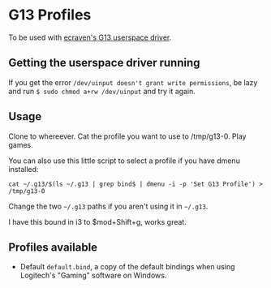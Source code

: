 # G13 Profiles

To be used with [ecraven's G13 userspace driver](https://github.com/ecraven/g13).

## Getting the userspace driver running

If you get the error `/dev/uinput doesn't grant write permissions`, be lazy and run `$ sudo chmod a+rw /dev/uinput` and try it again.

## Usage
Clone to whereever. Cat the profile you want to use to /tmp/g13-0. Play games.

You can also use this little script to select a profile if you have dmenu installed:

    cat ~/.g13/$(ls ~/.g13 | grep bind$ | dmenu -i -p 'Set G13 Profile') > /tmp/g13-0

Change the two `~/.g13` paths if you aren't using it in `~/.g13`.

I have this bound in i3 to $mod+Shift+g, works great.

## Profiles available

* Default `default.bind`, a copy of the default bindings when using Logitech's "Gaming" software on Windows.